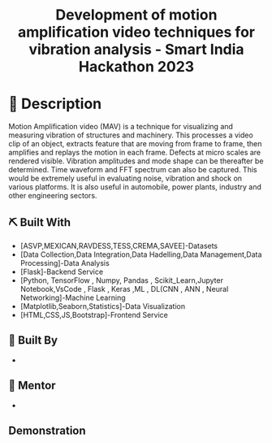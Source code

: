 <p align="center">
  <a href="" rel="noopener"></a>
</p>
<h1 align="center">Development of motion amplification video techniques for vibration analysis - Smart India Hackathon 2023</h1>


# 📝 Description <a name = "description"></a>

Motion Amplification video (MAV) is a technique for visualizing and measuring vibration of structures and machinery. This processes a video clip of an object, extracts feature that are moving from frame to frame, then amplifies and replays the motion in each frame. Defects at micro scales are rendered visible. Vibration amplitudes and mode shape can be thereafter be determined. Time waveform and FFT spectrum can also be captured. This would be extremely useful in evaluating noise, vibration and shock on various platforms. It is also useful in automobile, power plants, industry and other engineering sectors.

## ⛏️ Built With <a name = "tech_stack"></a>
- [ASVP,MEXICAN,RAVDESS,TESS,CREMA,SAVEE]-Datasets
- [Data Collection,Data Integration,Data Hadelling,Data Management,Data Processing]-Data Analysis
- [Flask]-Backend Service
- [Python, TensorFlow , Numpy, Pandas , Scikit_Learn,Jupyter Notebook,VsCode , Flask , Keras ,ML , DL(CNN , ANN , Neural Networking]-Machine Learning
- [Matplotlib,Seaborn,Statistics]-Data Visualization
- [HTML,CSS,JS,Bootstrap]-Frontend Service
  

## 🎉 Built By <a name = "acknowledgments"></a>
- 
## 🎉 Mentor 
- 

## Demonstration

